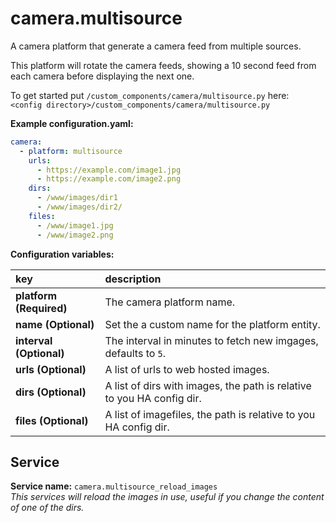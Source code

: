 # camera.multisource

A camera platform that generate a camera feed from multiple sources.

This platform will rotate the camera feeds, showing a 10 second feed from each camera before displaying the next one.
  
To get started put `/custom_components/camera/multisource.py` here:  
`<config directory>/custom_components/camera/multisource.py`  
  
**Example configuration.yaml:**

```yaml
camera:
  - platform: multisource
    urls:
      - https://example.com/image1.jpg
      - https://example.com/image2.png
    dirs:
      - /www/images/dir1
      - /www/images/dir2/
    files:
      - /www/image1.jpg
      - /www/image2.png
```

**Configuration variables:**  

key | description  
:--- | :---  
**platform (Required)** | The camera platform name.  
**name (Optional)** | Set the a custom name for the platform entity.
**interval (Optional)** | The interval in minutes to fetch new imgages, defaults to `5`.
**urls (Optional)** | A list of urls to web hosted images.
**dirs (Optional)** | A list of dirs with images, the path is relative to you HA config dir.
**files (Optional)** | A list of imagefiles, the path is relative to you HA config dir.

## Service

**Service name:** `camera.multisource_reload_images`\
_This services will reload the images in use, useful if you change the content of one of the dirs._